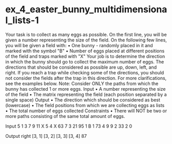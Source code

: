 # ex_4_easter_bunny_multidimensional_lists-1

Your task is to collect as many eggs as possible.
On the first line, you will be given a number representing the size of the field. On the following few lines, you will be given a field with:
•	One bunny - randomly placed in it and marked with the symbol "B"
•	Number of eggs placed at different positions of the field and traps marked with "X"
Your job is to determine the direction in which the bunny should go to collect the maximum number of eggs. The directions that should be considered as possible are up, down, left, and right. If you reach a trap while checking some of the directions, you should not consider the fields after the trap in this direction. For more clarifications, see the examples below.
Note: Consider ONLY the paths from which the bunny has collected 1 or more eggs.
Input
•	A number representing the size of the field
•	The matrix representing the field (each position separated by a single space)
Output
•	The direction which should be considered as best (lowercase)
•	The field positions from which we are collecting eggs as lists
•	The total number of eggs collected
Constraints
•	There will NOT be two or more paths consisting of the same total amount of eggs.

Input
5
1 3 7 9 11
X 5 4 X 63
7 3 21 95 1
B 1 73 4 9
9 2 33 2 0

Output
right
[3, 1]
[3, 2]
[3, 3]
[3, 4]
87
